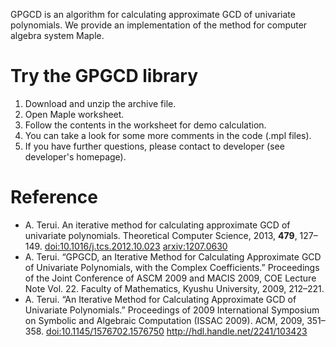 GPGCD is an algorithm for calculating approximate GCD of univariate polynomials. We provide an implementation of the method for computer algebra system Maple.
# Try the GPGCD library #
  1. Download and unzip the archive file.
  1. Open Maple worksheet.
  1. Follow the contents in the worksheet for demo calculation.
  1. You can take a look for some more comments in the code (.mpl files).
  1. If you have further questions, please contact to developer (see developer's homepage).
# Reference #
  * A. Terui. An iterative method for calculating approximate GCD of univariate polynomials. Theoretical  Computer Science, 2013, **479**, 127–149. [doi:10.1016/j.tcs.2012.10.023](http://dx.doi.org/10.1016/j.tcs.2012.10.023) [arxiv:1207.0630](http://arxiv.org/abs/1207.0630)
  * A. Terui. “GPGCD, an Iterative Method for Calculating Approximate GCD of Univariate Polynomials, with the Complex Coefficients.” Proceedings of the Joint Conference of ASCM 2009 and MACIS 2009, COE Lecture Note Vol. 22. Faculty of Mathematics, Kyushu University, 2009, 212–221.
  * A. Terui. “An Iterative Method for Calculating Approximate GCD of Univariate Polynomials.” Proceedings of 2009 International Symposium on Symbolic and Algebraic Computation (ISSAC 2009). ACM, 2009, 351–358. [doi:10.1145/1576702.1576750](http://dx.doi.org/10.1145/1576702.1576750) http://hdl.handle.net/2241/103423